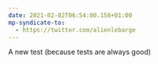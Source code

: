 ```yaml
---
date: 2021-02-02T06:54:00.158+01:00
mp-syndicate-to:
  - https://twitter.com/alienlebarge
---
```

A new test (because tests are always good)
